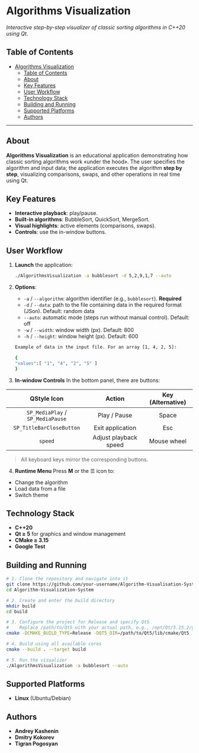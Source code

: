 # Algorithms Visualization

_Interactive step-by-step visualizer of classic sorting algorithms in C++20 using Qt._

## Table of Contents

- [Algorithms Visualization](#algorithms-visualization)
  - [Table of Contents](#table-of-contents)
  - [About](#about)
  - [Key Features](#key-features)
  - [User Workflow](#user-workflow)
  - [Technology Stack](#technology-stack)
  - [Building and Running](#building-and-running)
  - [Supported Platforms](#supported-platforms)
  - [Authors](#authors)

---

## About

**Algorithms Visualization** is an educational application demonstrating how classic sorting algorithms work «under the hood». The user specifies the algorithm and input data; the application executes the algorithm **step by step**, visualizing comparisons, swaps, and other operations in real time using Qt.

## Key Features

- **Interactive playback**: play/pause.
- **Built-in algorithms**: BubbleSort, QuickSort, MergeSort.
- **Visual highlights**: active elements (comparisons, swaps).
- **Controls**: use the in-window buttons.

## User Workflow

1. **Launch** the application:

   ```bash
   ./AlgorithmsVisualization -a bubblesort -d 5,2,9,1,7 --auto
   ```

2. **Options**:

   - `-a` / `--algorithm`: algorithm identifier (e.g., `bubblesort`). **Required**
   - `-d` / `--data`: path to the file containing data in the required format (JSon). Default: random data
   - `--auto`: automatic mode (steps run without manual control). Default: off
   - `-w` / `--width`: window width (px). Default: 800
   - `-h` / `--height`: window height (px). Default: 600

    ```bash
   Example of data in the input file. For an array [1, 4, 2, 5]:

   {
   "values":[ "1", "4", "2", "5" ]
   }

    ```

3. **In-window Controls**
   In the bottom panel, there are buttons:

|           QStyle Icon            |        Action         | Key (Alternative) |
| :------------------------------: | :-------------------: | :---------------: |
| `SP_MediaPlay` / `SP_MediaPause` |     Play / Pause      |       Space       |
|     `SP_TitleBarCloseButton`     |   Exit application    |        Esc        |
|             `speed`              | Adjust playback speed |    Mouse wheel    |

> All keyboard keys mirror the corresponding buttons.

4. **Runtime Menu**
   Press **M** or the ☰ icon to:

- Change the algorithm
- Load data from a file
- Switch theme

## Technology Stack

- **C++20**
- **Qt ≥ 5** for graphics and window management
- **CMake ≥ 3.15**
- **Google Test**

## Building and Running

```bash
# 1. Clone the repository and navigate into it
git clone https://github.com/your-username/Algorithm-Visualisation-System.git
cd Algorithm-Visualization-System

# 2. Create and enter the build directory
mkdir build
cd build

# 3. Configure the project for Release and specify Qt5
#    Replace /path/to/Qt5 with your actual path, e.g., /opt/Qt/5.15.2/gcc_64
cmake -DCMAKE_BUILD_TYPE=Release -DQT5_DIR=/path/to/Qt5/lib/cmake/Qt5 ../

# 4. Build using all available cores
cmake --build . --target build

# 5. Run the visualizer
./AlgorithmsVisualization -a bubblesort --auto
```

## Supported Platforms

- **Linux** (Ubuntu/Debian)

## Authors

- **Andrey Kashenin**
- **Dmitry Kokorev**
- **Tigran Pogosyan**
